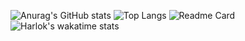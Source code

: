 ![Anurag's GitHub stats](https://github-readme-stats.vercel.app/api?username=mbfczzz)
  ![Top Langs](https://github-readme-stats.vercel.app/api/top-langs/?username=mbfczzz)
  ![Readme Card](https://github-readme-stats.vercel.app/api/pin/?username=mbfczzz&repo=github-readme-stats)
  ![Harlok's wakatime stats](https://github-readme-stats.vercel.app/api/wakatime?username=mbfczzz)
